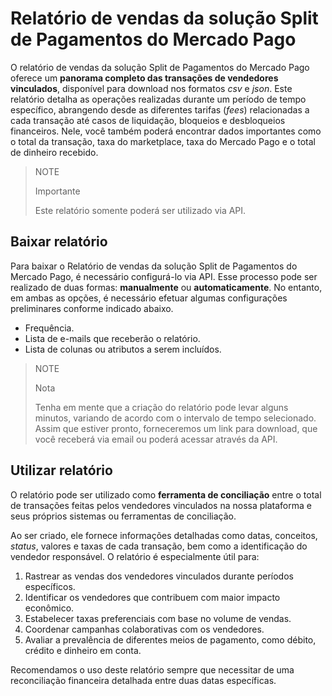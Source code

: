 # Relatório de vendas da solução Split de Pagamentos do Mercado Pago

O relatório de vendas da solução Split de Pagamentos do Mercado Pago oferece um **panorama completo das transações de vendedores vinculados**, disponível para download nos formatos _csv_ e _json_. Este relatório detalha as operações realizadas durante um período de tempo específico, abrangendo desde as diferentes tarifas (_fees_) relacionadas a cada transação até casos de liquidação, bloqueios e desbloqueios financeiros. Nele, você também poderá encontrar dados importantes como o total da transação, taxa do marketplace, taxa do Mercado Pago e o total de dinheiro recebido.

> NOTE
>
> Importante
>
> Este relatório somente poderá ser utilizado via API.

## Baixar relatório

Para baixar o Relatório de vendas da solução Split de Pagamentos do Mercado Pago, é necessário configurá-lo via API. Esse processo pode ser realizado de duas formas: **manualmente** ou **automaticamente**. No entanto, em ambas as opções, é necessário efetuar algumas configurações preliminares conforme indicado abaixo.

   - Frequência.
   - Lista de e-mails que receberão o relatório.
   - Lista de colunas ou atributos a serem incluídos.

> NOTE
>
> Nota
>
> Tenha em mente que a criação do relatório pode levar alguns minutos, variando de acordo com o intervalo de tempo selecionado. Assim que estiver pronto, forneceremos um link para download, que você receberá via email ou poderá acessar através da API.

## Utilizar relatório

O relatório pode ser utilizado como **ferramenta de conciliação** entre o total de transações feitas pelos vendedores vinculados na nossa plataforma e seus próprios sistemas ou ferramentas de conciliação.

Ao ser criado, ele fornece informações detalhadas como datas, conceitos, _status_, valores e taxas de cada transação, bem como a identificação do vendedor responsável. O relatório é especialmente útil para:

 1. Rastrear as vendas dos vendedores vinculados durante períodos específicos.
 2. Identificar os vendedores que contribuem com maior impacto econômico.
 3. Estabelecer taxas preferenciais com base no volume de vendas.
 4. Coordenar campanhas colaborativas com os vendedores.
 5. Avaliar a prevalência de diferentes meios de pagamento, como débito, crédito e dinheiro em conta.

Recomendamos o uso deste relatório sempre que necessitar de uma reconciliação financeira detalhada entre duas datas específicas.
